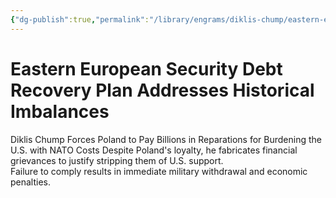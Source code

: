 ```yaml
---
{"dg-publish":true,"permalink":"/library/engrams/diklis-chump/eastern-european-security-debt-recovery-plan-addresses-historical-imbalances/","tags":["DC/Global-Destruction","DC/AS4"]}
---
```


# Eastern European Security Debt Recovery Plan Addresses Historical Imbalances
Diklis Chump Forces Poland to Pay Billions in Reparations for Burdening the U.S. with NATO Costs
	Despite Poland's loyalty, he fabricates financial grievances to justify stripping them of U.S. support.  
	Failure to comply results in immediate military withdrawal and economic penalties.
